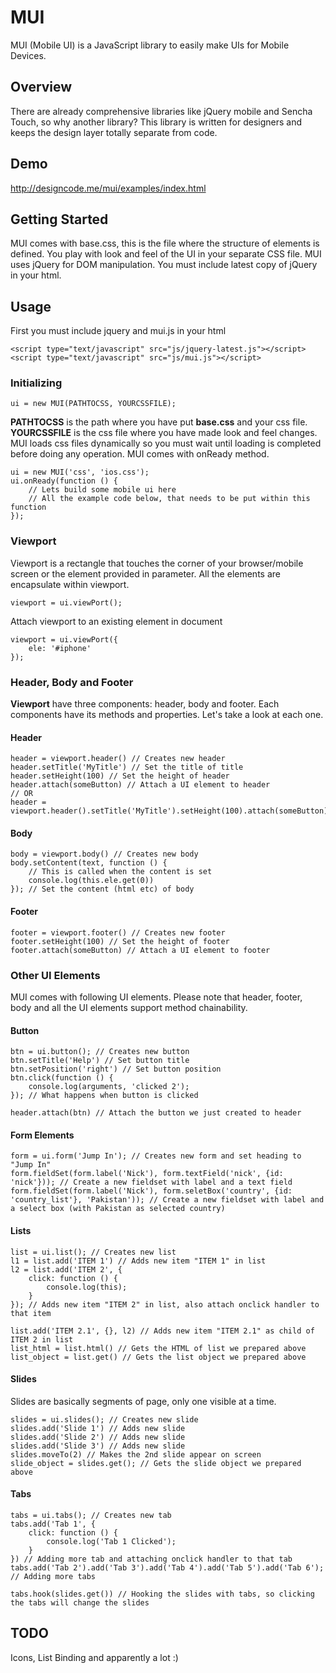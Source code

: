 # MUI
MUI (Mobile UI) is a JavaScript library to easily make UIs for Mobile Devices.

## Overview
There are already comprehensive libraries like jQuery mobile and Sencha Touch, so why another library? This library is written for designers and keeps the design layer totally separate from code.

## Demo
http://designcode.me/mui/examples/index.html

## Getting Started
MUI comes with base.css, this is the file where the structure of elements is defined. You play with look and feel of the UI in your separate CSS file. MUI uses jQuery for DOM manipulation. You must include latest copy of jQuery in your html.

## Usage
First you must include jquery and mui.js in your html

	<script type="text/javascript" src="js/jquery-latest.js"></script>
	<script type="text/javascript" src="js/mui.js"></script>

### Initializing
	ui = new MUI(PATHTOCSS, YOURCSSFILE);
**PATHTOCSS** is the path where you have put **base.css** and your css file. **YOURCSSFILE** is the css file where you have made look and feel changes. MUI loads css files dynamically so you must wait until loading is completed before doing any operation. MUI comes with onReady method.

	ui = new MUI('css', 'ios.css');
	ui.onReady(function () {
		// Lets build some mobile ui here
		// All the example code below, that needs to be put within this function
	});

### Viewport
Viewport is a rectangle that touches the corner of your browser/mobile screen or the element provided in parameter. All the elements are encapsulate within viewport.

	viewport = ui.viewPort();
Attach viewport to an existing element in document

	viewport = ui.viewPort({
		ele: '#iphone'
	});

### Header, Body and Footer
**Viewport** have three components: header, body and footer. Each components have its methods and properties. Let's take a look at each one.

#### Header ####
	header = viewport.header() // Creates new header
	header.setTitle('MyTitle') // Set the title of title
	header.setHeight(100) // Set the height of header
	header.attach(someButton) // Attach a UI element to header
	// OR
	header = viewport.header().setTitle('MyTitle').setHeight(100).attach(someButton)

#### Body ####
	body = viewport.body() // Creates new body
	body.setContent(text, function () {
		// This is called when the content is set
		console.log(this.ele.get(0))
	}); // Set the content (html etc) of body

#### Footer ####
	footer = viewport.footer() // Creates new footer
	footer.setHeight(100) // Set the height of footer
	footer.attach(someButton) // Attach a UI element to footer

### Other UI Elements
MUI comes with following UI elements. Please note that header, footer, body and all the UI elements support method chainability.

#### Button ####
	btn = ui.button(); // Creates new button
	btn.setTitle('Help') // Set button title
	btn.setPosition('right') // Set button position
	btn.click(function () {
		console.log(arguments, 'clicked 2');
	}); // What happens when button is clicked

	header.attach(btn) // Attach the button we just created to header

#### Form Elements ####
	form = ui.form('Jump In'); // Creates new form and set heading to "Jump In"
	form.fieldSet(form.label('Nick'), form.textField('nick', {id: 'nick'})); // Create a new fieldset with label and a text field
	form.fieldSet(form.label('Nick'), form.seletBox('country', {id: 'country_list'}, 'Pakistan')); // Create a new fieldset with label and a select box (with Pakistan as selected country)

#### Lists ####
	list = ui.list(); // Creates new list
	l1 = list.add('ITEM 1') // Adds new item "ITEM 1" in list
	l2 = list.add('ITEM 2', {
		click: function () {
			console.log(this);
		}
	}); // Adds new item "ITEM 2" in list, also attach onclick handler to that item

	list.add('ITEM 2.1', {}, l2) // Adds new item "ITEM 2.1" as child of ITEM 2 in list
	list_html = list.html() // Gets the HTML of list we prepared above
	list_object = list.get() // Gets the list object we prepared above

#### Slides ####
Slides are basically segments of page, only one visible at a time.
	
	slides = ui.slides(); // Creates new slide
	slides.add('Slide 1') // Adds new slide
	slides.add('Slide 2') // Adds new slide
	slides.add('Slide 3') // Adds new slide
	slides.moveTo(2) // Makes the 2nd slide appear on screen
	slide_object = slides.get(); // Gets the slide object we prepared above

#### Tabs ####
	tabs = ui.tabs(); // Creates new tab
	tabs.add('Tab 1', {
		click: function () {
			console.log('Tab 1 Clicked');
		}
	}) // Adding more tab and attaching onclick handler to that tab
	tabs.add('Tab 2').add('Tab 3').add('Tab 4').add('Tab 5').add('Tab 6'); // Adding more tabs

	tabs.hook(slides.get()) // Hooking the slides with tabs, so clicking the tabs will change the slides

## TODO
Icons, List Binding and apparently a lot :)